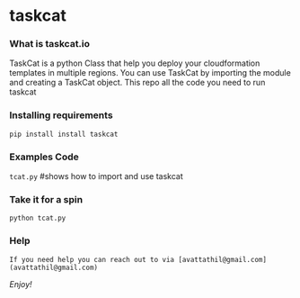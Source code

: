 # taskcat
### What is taskcat.io
TaskCat is a python Class that help you deploy your cloudformation templates in multiple regions. You can use TaskCat by importing the module and creating a TaskCat object. This repo all the code you need to run taskcat

### Installing requirements
```
pip install install taskcat
```

### Examples Code
`tcat.py` #shows how to import and use taskcat

### Take it for a spin

```
python tcat.py
```

### Help
	If you need help you can reach out to via [avattathil@gmail.com](avattathil@gmail.com)

*Enjoy!* 
